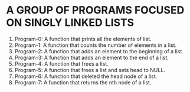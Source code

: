 # A GROUP OF PROGRAMS FOCUSED ON SINGLY LINKED LISTS
1. Program-0: A function that prints all the elements of list.
2. Program-1: A function that counts the number of elements in a list.
3. Program-2: A function that adds an element to the beginning of a list.
4. Program-3: A function that adds an element to the end of a list.
5. Program-4: A function that frees a list.
6. Program-5: A function that frees a list and sets head to NULL.
7. Program-6: A function that deleted the head node of a list.
8. Program-7: A function that returns the nth node of a list.
